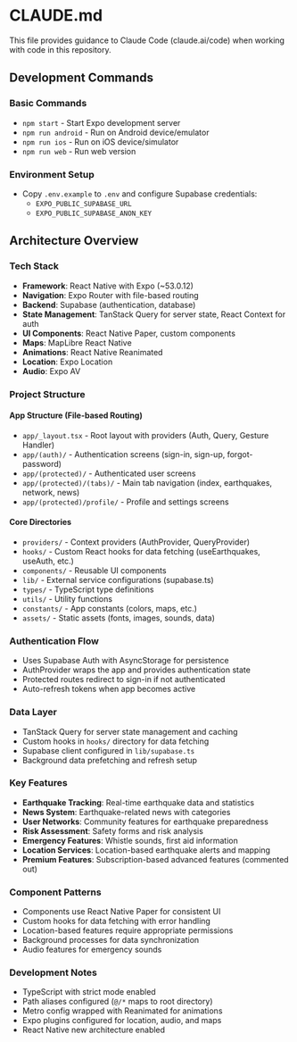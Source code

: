 # CLAUDE.md

This file provides guidance to Claude Code (claude.ai/code) when working with code in this repository.

## Development Commands

### Basic Commands
- `npm start` - Start Expo development server
- `npm run android` - Run on Android device/emulator  
- `npm run ios` - Run on iOS device/simulator
- `npm run web` - Run web version

### Environment Setup
- Copy `.env.example` to `.env` and configure Supabase credentials:
  - `EXPO_PUBLIC_SUPABASE_URL`
  - `EXPO_PUBLIC_SUPABASE_ANON_KEY`

## Architecture Overview

### Tech Stack
- **Framework**: React Native with Expo (~53.0.12)
- **Navigation**: Expo Router with file-based routing
- **Backend**: Supabase (authentication, database)
- **State Management**: TanStack Query for server state, React Context for auth
- **UI Components**: React Native Paper, custom components
- **Maps**: MapLibre React Native
- **Animations**: React Native Reanimated
- **Location**: Expo Location
- **Audio**: Expo AV

### Project Structure

#### App Structure (File-based Routing)
- `app/_layout.tsx` - Root layout with providers (Auth, Query, Gesture Handler)
- `app/(auth)/` - Authentication screens (sign-in, sign-up, forgot-password)
- `app/(protected)/` - Authenticated user screens
- `app/(protected)/(tabs)/` - Main tab navigation (index, earthquakes, network, news)
- `app/(protected)/profile/` - Profile and settings screens

#### Core Directories
- `providers/` - Context providers (AuthProvider, QueryProvider)
- `hooks/` - Custom React hooks for data fetching (useEarthquakes, useAuth, etc.)
- `components/` - Reusable UI components
- `lib/` - External service configurations (supabase.ts)
- `types/` - TypeScript type definitions
- `utils/` - Utility functions
- `constants/` - App constants (colors, maps, etc.)
- `assets/` - Static assets (fonts, images, sounds, data)

### Authentication Flow
- Uses Supabase Auth with AsyncStorage for persistence
- AuthProvider wraps the app and provides authentication state
- Protected routes redirect to sign-in if not authenticated
- Auto-refresh tokens when app becomes active

### Data Layer
- TanStack Query for server state management and caching
- Custom hooks in `hooks/` directory for data fetching
- Supabase client configured in `lib/supabase.ts`
- Background data prefetching and refresh setup

### Key Features
- **Earthquake Tracking**: Real-time earthquake data and statistics
- **News System**: Earthquake-related news with categories
- **User Networks**: Community features for earthquake preparedness
- **Risk Assessment**: Safety forms and risk analysis
- **Emergency Features**: Whistle sounds, first aid information
- **Location Services**: Location-based earthquake alerts and mapping
- **Premium Features**: Subscription-based advanced features (commented out)

### Component Patterns
- Components use React Native Paper for consistent UI
- Custom hooks for data fetching with error handling
- Location-based features require appropriate permissions
- Background processes for data synchronization
- Audio features for emergency sounds

### Development Notes
- TypeScript with strict mode enabled
- Path aliases configured (`@/*` maps to root directory)
- Metro config wrapped with Reanimated for animations
- Expo plugins configured for location, audio, and maps
- React Native new architecture enabled